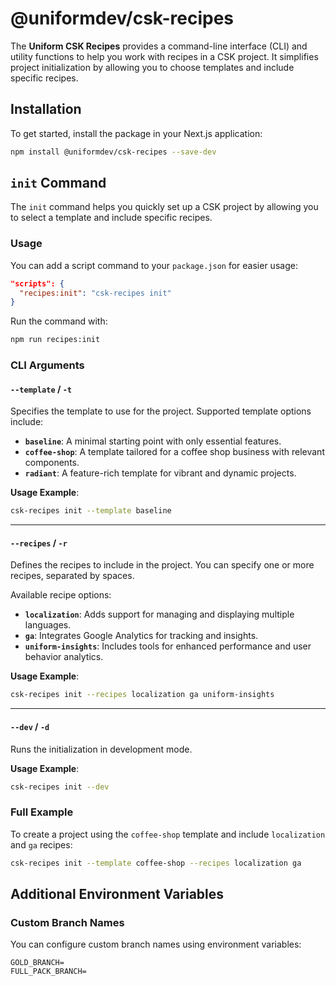 # @uniformdev/csk-recipes

The **Uniform CSK Recipes** provides a command-line interface (CLI) and utility functions to help you work with recipes in a CSK project. It simplifies project initialization by allowing you to choose templates and include specific recipes.

## Installation

To get started, install the package in your Next.js application:

```bash
npm install @uniformdev/csk-recipes --save-dev
```

## `init` Command

The `init` command helps you quickly set up a CSK project by allowing you to select a template and include specific recipes.

### Usage

You can add a script command to your `package.json` for easier usage:

```json
"scripts": {
  "recipes:init": "csk-recipes init"
}
```

Run the command with:

```bash
npm run recipes:init
```

### CLI Arguments

#### `--template` / `-t`
Specifies the template to use for the project.
Supported template options include:

- **`baseline`**: A minimal starting point with only essential features.
- **`coffee-shop`**: A template tailored for a coffee shop business with relevant components.
- **`radiant`**: A feature-rich template for vibrant and dynamic projects.

**Usage Example**:
```bash
csk-recipes init --template baseline
```

---

#### `--recipes` / `-r`
Defines the recipes to include in the project. You can specify one or more recipes, separated by spaces.

Available recipe options:
- **`localization`**: Adds support for managing and displaying multiple languages.
- **`ga`**: Integrates Google Analytics for tracking and insights.
- **`uniform-insights`**: Includes tools for enhanced performance and user behavior analytics.

**Usage Example**:
```bash
csk-recipes init --recipes localization ga uniform-insights
```

---

#### `--dev` / `-d`
Runs the initialization in development mode.

**Usage Example**:
```bash
csk-recipes init --dev
```

### Full Example
To create a project using the `coffee-shop` template and include `localization` and `ga` recipes:
```bash
csk-recipes init --template coffee-shop --recipes localization ga
```

## Additional Environment Variables

### Custom Branch Names
You can configure custom branch names using environment variables:

```dotenv
GOLD_BRANCH=
FULL_PACK_BRANCH=
```
